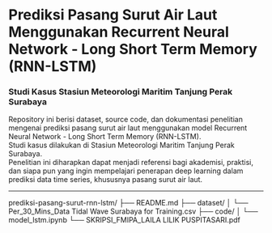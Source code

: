 # Prediksi Pasang Surut Air Laut Menggunakan Recurrent Neural Network - Long Short Term Memory (RNN-LSTM)
### Studi Kasus Stasiun Meteorologi Maritim Tanjung Perak Surabaya

Repository ini berisi dataset, source code, dan dokumentasi penelitian mengenai prediksi pasang surut air laut menggunakan model Recurrent Neural Network - Long Short Term Memory (RNN-LSTM).  
Studi kasus dilakukan di Stasiun Meteorologi Maritim Tanjung Perak Surabaya.  
Penelitian ini diharapkan dapat menjadi referensi bagi akademisi, praktisi, dan siapa pun yang ingin mempelajari penerapan deep learning dalam prediksi data time series, khususnya pasang surut air laut.

---
prediksi-pasang-surut-rnn-lstm/
├── README.md
├── dataset/
│   └── Per_30_Mins_Data Tidal Wave Surabaya for Training.csv
├── code/
│   └── model_lstm.ipynb
└── SKRIPSI_FMIPA_LAILA LILIK PUSPITASARI.pdf
